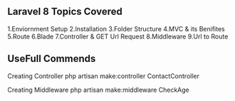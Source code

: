 Laravel 8 Topics Covered
------------------------

1.Enviornment Setup
2.Installation
3.Folder Structure
4.MVC & its Benifites
5.Route
6.Blade
7.Controller & GET Url Request
8.Middleware
9.Url to Route




UseFull Commends
----------------
Creating Controller
php artisan make:controller ContactController

Creating Middleware
php artisan make:middleware CheckAge